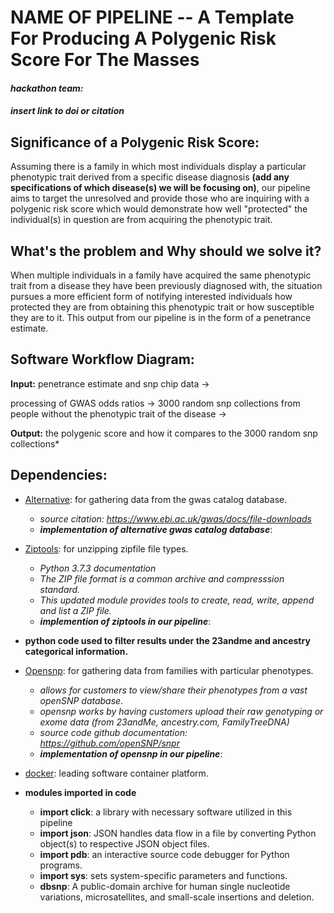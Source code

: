 # **NAME OF PIPELINE** -- A Template For Producing A Polygenic Risk Score For The Masses

#### *hackathon team:*


#### *insert link to doi or citation*
##  Significance of a Polygenic Risk Score:
Assuming there is a family in which most individuals display a particular phenotypic trait derived from a specific disease diagnosis **(add any specifications of which disease(s) we will be focusing on)**, our pipeline aims to target the unresolved and provide those who are inquiring with a polygenic risk score which would demonstrate how well "protected" the individual(s) in question are from acquiring the phenotypic trait.


##   What's the problem and Why should we solve it?
When multiple individuals in a family have acquired the same phenotypic trait from a disease they have been previously diagnosed with, the situation pursues a more efficient form of notifying interested individuals how protected they are from obtaining this phenotypic trait or how susceptible they are to it. This output from our pipeline is in the form of a penetrance estimate. 







## Software Workflow Diagram:
**Input:** penetrance estimate and snp chip data → 

   processing of GWAS odds ratios → 
   3000 random snp collections from people without the phenotypic trait of the disease → 
   
 **Output:** the polygenic score and how it compares to the 3000 random snp collections* 









## Dependencies: 
- [Alternative](https://www.ebi.ac.uk/gwas/api/search/downloads/alternative): for gathering data from the gwas catalog database.
   + *source citation: https://www.ebi.ac.uk/gwas/docs/file-downloads*
   + **_implementation of alternative gwas catalog database_**:
- [Ziptools](https://docs.python.org/3.7/library/zipfile.html): for unzipping zipfile file types.
   + *Python 3.7.3 documentation*
   + *The ZIP file format is a common archive and compresssion standard.*
   + *This updated module provides tools to create, read, write, append and list a ZIP file.* 
   + **_implemention of ziptools in our pipeline_**:
- **python code used to filter results under the 23andme and ancestry categorical information.**
- [Opensnp](https://opensnp.org/): for gathering data from families with particular phenotypes.
   + *allows for customers to view/share their phenotypes from a vast openSNP database.*
   + *opensnp works by having customers upload their raw genotyping or exome data (from 23andMe, ancestry.com, FamilyTreeDNA)*
   + *source code github documentation: https://github.com/openSNP/snpr*
   + **_implementation of opensnp in our pipeline_**:

- [docker](https://www.docker.com/): leading software container platform.




- **modules imported in code**
    + **import click**: a library with necessary software utilized in this pipeline
    + **import json**: JSON handles data flow in a file by converting Python object(s) to respective JSON object files.
    + **import pdb**: an interactive source code debugger for Python programs.
    + **import sys**: sets system-specific parameters and functions. 
    + **dbsnp**: A public-domain archive for human single nucleotide variations, microsatellites, and small-scale insertions and deletion. 





